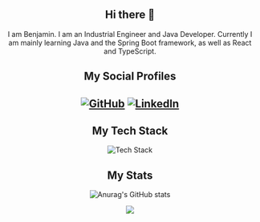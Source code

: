 <h2 align="center">
Hi there 👋
</h2>
<p align="center">
I am Benjamin. I am an Industrial Engineer and Java Developer. Currently I am mainly learning Java and the Spring Boot framework, as well as React and TypeScript. 
</p>

<h2 align="center">
My Social Profiles
</h2>

 <h2 align="center">
  
[![GitHub](https://img.shields.io/badge/github-%23121011.svg?style=for-the-badge&logo=github&logoColor=white)](https://github.com/Ben-21)
[![LinkedIn](https://img.shields.io/badge/linkedin-%230077B5.svg?style=for-the-badge&logo=linkedin&logoColor=white)](https://www.linkedin.com/in/benjamin-schäfer)
</h2>

<h2 align="center">
 My Tech Stack
</h2>

<p align="center">
<img src="https://skillicons.dev/icons?i=java,spring,react,ts,js,mongodb,docker,maven,html,css,nginx,github,githubactions,idea,postman,vite&perline=8" alt="Tech Stack" /> 
</p>

<h2 align="center">
 My Stats
</h2>

<div align="center">
 
![Anurag's GitHub stats](https://github-readme-stats.vercel.app/api?username=ben-21&show_icons=true&theme=transparent)

</div>
<div align="center">
 
<img align="center" src="https://github-readme-stats.vercel.app/api/top-langs/?username=ben-21&layout=compact&theme=tokyonight&langs_count=6" />

</div>


